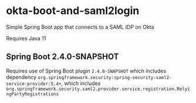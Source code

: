 # okta-boot-and-saml2login
Simple Spring Boot app that connects to a SAML IDP on Okta


Requires Java 11

## Spring Boot 2.4.0-SNAPSHOT
Requires use of Spring Boot plugin `2.4.0-SNAPSHOT` which includes dependency `org.springframework.security:spring-security-saml2-service-provider:5.4+`, which includes `org.springframework.security.saml2.provider.service.registration.RelyingPartyRegistrations`

